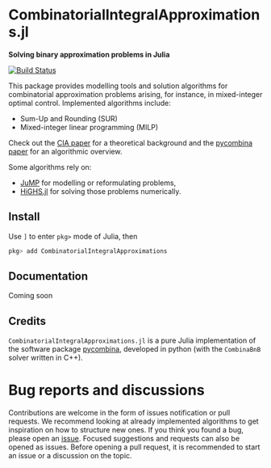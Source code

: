 # CombinatorialIntegralApproximations.jl
__Solving binary approximation problems in Julia__

[![Build Status](https://github.com/aldma/CombinatorialIntegralApproximations.jl/actions/workflows/CI.yml/badge.svg?branch=main)](https://github.com/aldma/CombinatorialIntegralApproximations.jl/actions/workflows/CI.yml?query=branch%3Amain)

This package provides modelling tools and solution algorithms for combinatorial approximation problems arising, for instance, in mixed-integer optimal control. Implemented algorithms include:

- Sum-Up and Rounding (SUR)
- Mixed-integer linear programming (MILP)

Check out the [CIA paper](https://doi.org/10.1007/s00186-011-0355-4) for a theoretical background and the [pycombina paper](https://doi.org/10.1016/j.ifacol.2020.12.1799) for an algorithmic overview.

Some algorithms rely on:
 - [JuMP](https://jump.dev/JuMP.jl/stable/) for modelling or reformulating problems,
 - [HiGHS.jl](https://github.com/jump-dev/HiGHS.jl) for solving those problems numerically.

## Install

Use `]` to enter `pkg>` mode of Julia, then
```julia
pkg> add CombinatorialIntegralApproximations
```

## Documentation

Coming soon

## Credits

`CombinatorialIntegralApproximations.jl` is a pure Julia implementation of the software package [pycombina](https://github.com/adbuerger/pycombina), developed in python (with the `CombinaBnB` solver written in C++).

# Bug reports and discussions

Contributions are welcome in the form of issues notification or pull requests.
We recommend looking at already implemented algorithms to get inspiration on how to structure new ones.
If you think you found a bug, please open an [issue](https://github.com/aldma/CombinatorialIntegralApproximations.jl/issues).
Focused suggestions and requests can also be opened as issues.
Before opening a pull request, it is recommended to start an issue or a discussion on the topic.
